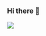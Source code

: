 ### Hi there 👋

<!--![image](https://github-readme-stats.vercel.app/api/top-langs/?username=NunoSources&layout=compact&langs_count=8&hide_border=true&theme=tokyonight) -->

<p align="left"><img src="https://github-readme-stats.vercel.app/api/top-langs/?username=NunoSources&langs_count=12&theme=tokyonight&layout=compact" /></p>

<!--[![ReadMe Card](https://github-readme-stats.vercel.app/api/pin/?username=nunosources&repo=PackageTemplate&show_owner=true)](https://github.com/nunosources/FlappyManafa)

<!--
**NunoSources/NunoSources** is a ✨ _special_ ✨ repository because its `README.md` (this file) appears on your GitHub profile.

Here are some ideas to get you started:

- 🔭 I’m currently working on ...
- 🌱 I’m currently learning ...
- 👯 I’m looking to collaborate on ...
- 🤔 I’m looking for help with ...
- 💬 Ask me about ...
- 📫 How to reach me: ...
- 😄 Pronouns: ...
- ⚡ Fun fact: ...
-->
